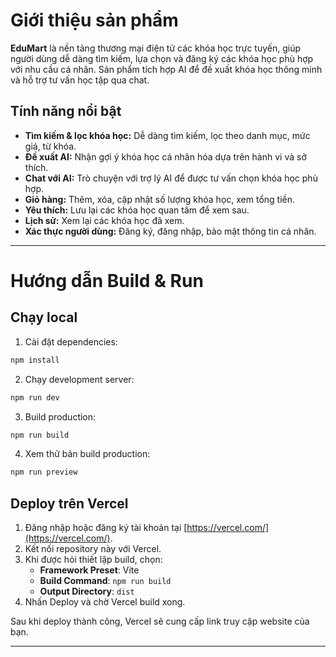 # Giới thiệu sản phẩm

**EduMart** là nền tảng thương mại điện tử các khóa học trực tuyến, giúp người dùng dễ dàng tìm kiếm, lựa chọn và đăng ký các khóa học phù hợp với nhu cầu cá nhân. Sản phẩm tích hợp AI để đề xuất khóa học thông minh và hỗ trợ tư vấn học tập qua chat.

## Tính năng nổi bật
- **Tìm kiếm & lọc khóa học:** Dễ dàng tìm kiếm, lọc theo danh mục, mức giá, từ khóa.
- **Đề xuất AI:** Nhận gợi ý khóa học cá nhân hóa dựa trên hành vi và sở thích.
- **Chat với AI:** Trò chuyện với trợ lý AI để được tư vấn chọn khóa học phù hợp.
- **Giỏ hàng:** Thêm, xóa, cập nhật số lượng khóa học, xem tổng tiền.
- **Yêu thích:** Lưu lại các khóa học quan tâm để xem sau.
- **Lịch sử:** Xem lại các khóa học đã xem.
- **Xác thực người dùng:** Đăng ký, đăng nhập, bảo mật thông tin cá nhân.

---

# Hướng dẫn Build & Run

## Chạy local

1. Cài đặt dependencies:

```bash
npm install
```

2. Chạy development server:

```bash
npm run dev
```

3. Build production:

```bash
npm run build
```

4. Xem thử bản build production:

```bash
npm run preview
```

## Deploy trên Vercel

1. Đăng nhập hoặc đăng ký tài khoản tại [https://vercel.com/](https://vercel.com/).
2. Kết nối repository này với Vercel.
3. Khi được hỏi thiết lập build, chọn:
   - **Framework Preset**: Vite
   - **Build Command**: `npm run build`
   - **Output Directory**: `dist`
4. Nhấn Deploy và chờ Vercel build xong.

Sau khi deploy thành công, Vercel sẽ cung cấp link truy cập website của bạn.

---
